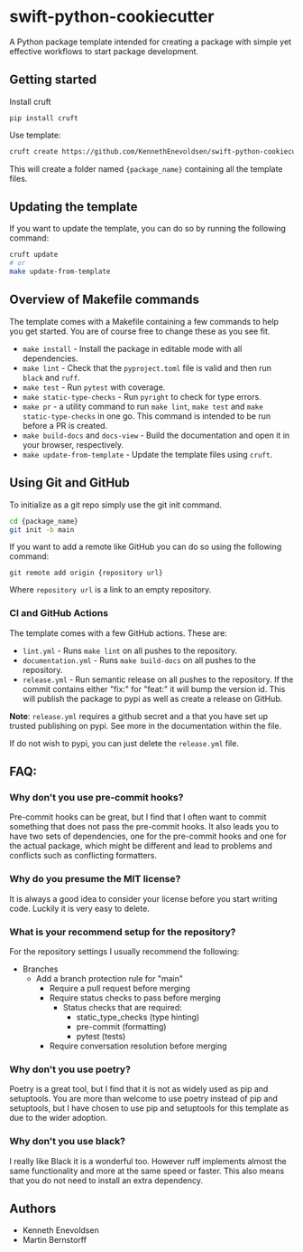 # swift-python-cookiecutter
A Python package template intended for creating a package with simple yet effective workflows to start package development.

## Getting started

Install cruft
```
pip install cruft
```

Use template:
```bash
cruft create https://github.com/KennethEnevoldsen/swift-python-cookiecutter
```
This will create a folder named `{package_name}` containing all the template files.

## Updating the template
If you want to update the template, you can do so by running the following command:
```bash
cruft update
# or
make update-from-template
```

## Overview of Makefile commands
The template comes with a Makefile containing a few commands to help you get started. You are of course free to change these as you see fit.

- `make install` - Install the package in editable mode with all dependencies.
- `make lint` - Check that the `pyproject.toml` file is valid and then run `black` and `ruff`.
- `make test` - Run `pytest` with coverage.
- `make static-type-checks` - Run `pyright` to check for type errors.
- `make pr` - a utility command to run `make lint`, `make test` and `make static-type-checks` in one go. This command is intended to be run before a PR is created.
- `make build-docs` and `docs-view` - Build the documentation and open it in your browser, respectively.
- `make update-from-template` - Update the template files using `cruft`.

## Using Git and GitHub
To initialize as a git repo simply use the git init command.
```bash
cd {package_name}
git init -b main    
```

If you want to add a remote like GitHub you can do so using the following command:
```
git remote add origin {repository url}
```

Where `repository url` is a link to an empty repository.

### CI and GitHub Actions

The template comes with a few GitHub actions. These are:

* `lint.yml` - Runs `make lint` on all pushes to the repository.
* `documentation.yml` - Runs `make build-docs` on all pushes to the repository.
* `release.yml` - Run semantic release on all pushes to the repository. If the commit contains either "fix:" for "feat:" it will bump the version id.
This will publish the package to pypi as well as create a release on GitHub.

**Note**:  `release.yml` requires a github secret and a that you have set up trusted publishing on pypi. See more in the documentation within the file.

If do not wish to pypi, you can just delete the `release.yml` file.


## FAQ:

### Why don't you use pre-commit hooks?
Pre-commit hooks can be great, but I find that I often want to commit something that does not pass the pre-commit hooks.
It also leads you to have two sets of dependencies, one for the pre-commit hooks and one for the actual package, which might be different and lead to problems and conflicts such as conflicting formatters.

### Why do you presume the MIT license?
It is always a good idea to consider your license before you start writing code. Luckily it is very easy to delete.

### What is your recommend setup for the repository?
For the repository settings I usually recommend the following:
 * Branches
   * Add a branch protection rule for "main"
     * Require a pull request before merging
     * Require status checks to pass before merging
       * Status checks that are required:
         * static_type_checks (type hinting)
         * pre-commit (formatting)
         * pytest (tests)
     * Require conversation resolution before merging

### Why don't you use poetry?
Poetry is a great tool, but I find that it is not as widely used as pip and setuptools.
You are more than welcome to use poetry instead of pip and setuptools, but I have chosen to use pip and setuptools for this template as due to
the wider adoption.

### Why don't you use black?
I really like Black it is a wonderful too. However ruff implements almost the same functionality and more at the same speed or faster.
This also means that you do not need to install an extra dependency.


## Authors
- Kenneth Enevoldsen
- Martin Bernstorff

